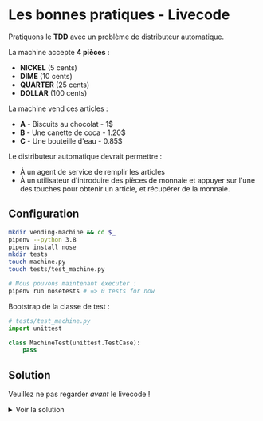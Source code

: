 # Les bonnes pratiques - Livecode

Pratiquons le **TDD** avec un problème de distributeur automatique.

La machine accepte **4 pièces** :

- **NICKEL** (5 cents)
- **DIME** (10 cents)
- **QUARTER** (25 cents)
- **DOLLAR** (100 cents)

La machine vend ces articles :

- **A** - Biscuits au chocolat - 1$
- **B** - Une canette de coca - 1.20$
- **C** - Une bouteille d'eau - 0.85$

Le distributeur automatique devrait permettre :

- À un agent de service de remplir les articles
- À un utilisateur d'introduire des pièces de monnaie et appuyer sur l'une des touches pour obtenir un article, et récupérer de la monnaie.

## Configuration

```bash
mkdir vending-machine && cd $_
pipenv --python 3.8
pipenv install nose
mkdir tests
touch machine.py
touch tests/test_machine.py

# Nous pouvons maintenant éxecuter :
pipenv run nosetests # => 0 tests for now
```

Bootstrap de la classe de test :

```python
# tests/test_machine.py
import unittest

class MachineTest(unittest.TestCase):
    pass
```

## Solution

Veuillez ne pas regarder _avant_ le livecode !

<details><summary markdown="span">Voir la solution
</summary>

```python
# test/test_machine.py
import unittest
from machine import Machine, Rack, Coin

class MachineTest(unittest.TestCase):
    def test_can_refill_biscuits(self):
        racks = [ Rack("A", "", 100) ]
        machine = Machine(racks)
        machine.refill("A", 3)
        self.assertEqual(machine.racks["A"].quantity, 3)

    def test_user_can_buy_item_a(self):
        racks = [ Rack("A", "", 100) ]
        machine = Machine(racks, 0)
        machine.refill("A", 1)
        machine.insert(Coin.DOLLAR)
        outcome = machine.press("A")
        self.assertTrue(outcome)
        self.assertEqual(machine.racks["A"].quantity, 0)
        self.assertEqual(machine.amount, 0)
        self.assertEqual(machine.coins[Coin.DOLLAR], 1)

    def test_user_get_its_change_back(self):
        racks = [ Rack("C", "", 85) ]
        machine = Machine(racks, 10) # Ten coins each
        machine.refill("C", 1)
        machine.insert(Coin.DOLLAR)
        outcome = machine.press("C")
        self.assertEqual(machine.coins[Coin.DIME], 9)
        self.assertEqual(machine.coins[Coin.NICKEL], 9)
```

```python
# machine.py
from enum import Enum

class Rack:
    def __init__(self, code, name, price):
        self.code = code
        self.name = name
        self.price = price
        self.quantity = 0

class Coin(Enum):
    NICKEL = 5
    DIME = 10
    QUARTER = 25
    DOLLAR = 100

class Machine:
    def __init__(self, racks, coin_count = 10):
        self.racks = dict((r.code, r) for r in racks)
        self.coins = dict((coin, coin_count) for coin in Coin)
        self.amount = 0

    def refill(self, code, quantity):
        self.racks[code].quantity += quantity

    def insert(self, coin):
        self.coins[coin] += 1
        self.amount += coin.value

    def press(self, code):
        rack = self.racks[code]
        if rack.quantity > 0:
            if self.amount >= rack.price:
                self.racks[code].quantity -= 1
                self.__give_change(self.amount - rack.price)
                self.amount -= rack.price
                return True
            else:
                # TODO: informer l'utilisateur que plus de pièces sont nécessaires !
                return False
        else:
            # TODO: informer l'utilisateur que ce produit est épuisé !
            return False

    def __give_change(self, change):
        if change == 0:
            return
        else:
            for coin in reversed(Coin):
                count = change // coin.value
                change = change % coin.value
                self.coins[coin] -= count
```

</details>
